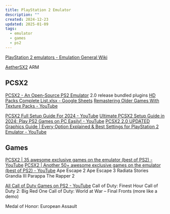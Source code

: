```yaml
---
title: PlayStation 2 Emulator
description: ""
created: 2024-12-23
updated: 2025-01-09
tags:
  - emulator
  - games
  - ps2
---
```


[PlayStation 2 emulators - Emulation General Wiki](https://emulation.gametechwiki.com/index.php/PlayStation_2_emulators)

[AetherSX2](https://www.aethersx2.com/) ARM

## PCSX2

[PCSX2 - An Open-Source PS2 Emulator](https://pcsx2.net/) 2.0 release bundled plugins
[HD Packs Complete List.xlsx - Google Sheets](https://docs.google.com/spreadsheets/d/1sif8FeRGJRbytK8wFRXgF6Hke9V6GUFs/edit?gid=431767549#gid=431767549)
[Remastering Older Games With Texture Packs - YouTube](https://www.youtube.com/watch?v=uvMDjf_Mmv4)

[PCSX2 Full Setup Guide For 2024 - YouTube](https://www.youtube.com/watch?v=BVwxGmSZ408)
[Ultimate PCSX2 Setup Guide in 2024: Play PS2 Games on PC Easily! - YouTube](https://www.youtube.com/watch?v=9TEUf98amBU)
[PCSX2 2.0 UPDATED Graphics Guide | Every Option Explained & Best Settings for PlayStation 2 Emulator - YouTube](https://www.youtube.com/watch?v=WQai7IFXavY)

## Games

[PCSX2 | 35 awesome exclusive games on the emulator (best of PS2) - YouTube](https://www.youtube.com/watch?v=uEPnKAz1gno)
[PCSX2 | Another 50+ awesome exclusive games on the emulator (best of PS2) - YouTube](https://www.youtube.com/watch?v=hFEKRZQ5wZs)
Ape Escape 2
Ape Escape 3
Radiata Stories
Grandia III
Parappa The Rapper 2

[All Call of Duty Games on PS2 - YouTube](https://www.youtube.com/watch?v=MRpBYd2ELyA)
Call of Duty: Finest Hour
Call of Duty 2: Big Red One
Call of Duty: World at War – Final Fronts (more like a demo)

Medal of Honor: European Assault
